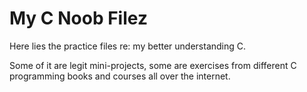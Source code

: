 # My C Noob Filez

Here lies the practice files re: my better understanding C.

Some of it are legit mini-projects, some are exercises from different C programming books and courses all over the internet.
